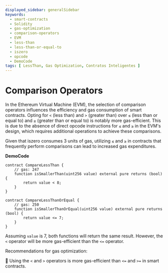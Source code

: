 ```yaml
---
displayed_sidebar: generalSidebar
keywords:
  - smart-contracts
  - Solidity
  - gas-optimization
  - comparison-operators
  - EVM
  - less-than
  - less-than-or-equal-to
  - iszero
  - opcode
  - DemoCode
tags: [ LessThan, Gas Optimization, Contratos Inteligentes ]
---
```


# Comparison Operators

In the Ethereum Virtual Machine (EVM), the selection of comparison operators influences the efficiency and gas consumption of smart contracts. Opting for `<` (less than) and `>` (greater than) over `≤` (less than or equal to) and `≥` (greater than or equal to) is notably more gas-efficient. This is due to the absence of direct opcode instructions for `≤` and `≥` in the EVM's design, which requires additional operations to achieve these comparisons.

Given that iszero consumes 3 units of gas, utilizing `≤` and `≥` in contracts that frequently perform comparisons can lead to increased gas expenditures.

**DemoCode**

```solidity
contract CompareLessThan {
    // gas: 247
    function isSmallerThan(uint256 value) external pure returns (bool) {
        return value < 8;
    }
}

contract CompareLessThanOrEqual {
    // gas: 250
    function isSmallerThanOrEqual(uint256 value) external pure returns (bool) {
        return value <= 7;
    }
}
```

Assuming `value` is 7, both functions will return the same result. However, the `<` operator will be more gas-efficient than the `<=` operator.

Recommendations for gas optimization:

🌟 Using the `<` and `>` operators is more gas-efficient than `<=` and `>=` in smart contracts.